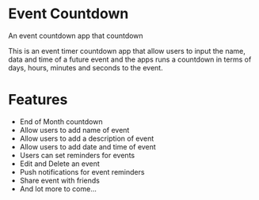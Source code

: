 # Event Countdown
An event countdown app that countdown

This is an event timer countdown app that allow users to input the name, data and time of a future event and the apps runs a countdown in terms of days, hours, minutes and seconds to the event.

# Features
- End of Month countdown
- Allow users to add name of event
- Allow users to add a description of event
- Allow users to add date and time of event
- Users can set reminders for events
- Edit and Delete an event
- Push notifications for event reminders
- Share event with friends
- And lot more to come...
